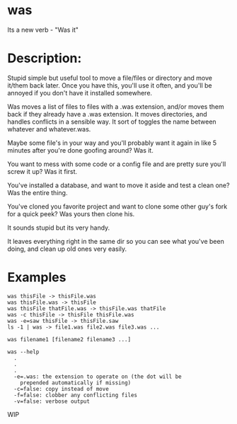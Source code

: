 was
===

Its a new verb - "Was it"


Description:
============

Stupid simple but useful tool to move a file/files or directory and
move it/them back later.  Once you have this, you'll use it often,
and you'll be annoyed if you don't have it installed somewhere.

Was moves a list of files to files with a .was extension, and/or
moves them back if they already have a .was extension.  It moves
directories, and handles conflicts in a sensible way. It sort of
toggles the name between whatever and whatever.was.

Maybe some file's in your way and you'll probably want it again in
like 5 minutes after you're done goofing around?  Was it.

You want to mess with some code or a config file and are pretty
sure you'll screw it up?  Was it first.

You've installed a database, and want to move it aside and test a
clean one?  Was the entire thing.

You've cloned you favorite project and want to clone some other
guy's fork for a quick peek?  Was yours then clone his.

It sounds stupid but its very handy.

It leaves everything right in the same dir so you can see what
you've been doing, and clean up old ones very easily.

Examples
========

    was thisFile -> thisFile.was
    was thisFile.was -> thisFile
    was thisFile thatFile.was -> thisFile.was thatFile
    was -c thisFile -> thisFile thisFile.was
    was -e=saw thisFile -> thisFile.saw
    ls -1 | was -> file1.was file2.was file3.was ...

    was filename1 [filename2 filename3 ...]

    was --help
      .
      .
      .
      -e=.was: the extension to operate on (the dot will be
        prepended automatically if missing)
      -c=false: copy instead of move
      -f=false: clobber any conflicting files
      -v=false: verbose output



WIP
